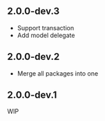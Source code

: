 ## 2.0.0-dev.3

- Support transaction
- Add model delegate

## 2.0.0-dev.2

- Merge all packages into one

## 2.0.0-dev.1

WIP